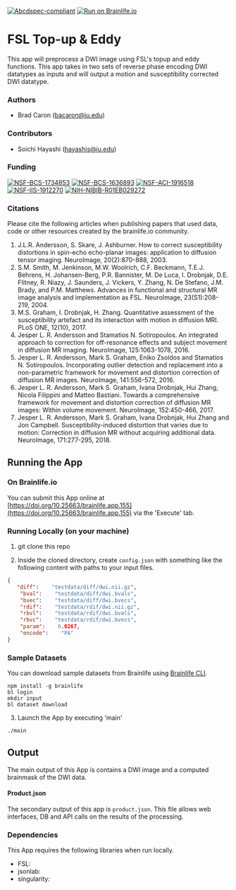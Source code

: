 [![Abcdspec-compliant](https://img.shields.io/badge/ABCD_Spec-v1.1-green.svg)](https://github.com/brain-life/abcd-spec)
[![Run on Brainlife.io](https://img.shields.io/badge/Brainlife-brainlife.app.155-blue.svg)](https://doi.org/10.25663/brainlife.app.155)

# FSL Top-up & Eddy 

This app will preprocess a DWI image using FSL's topup and eddy functions. This app takes in two sets of reverse phase encoding DWI datatypes as inputs and will output a motion and susceptibility corrected DWI datatype. 

### Authors 

- Brad Caron (bacaron@iu.edu) 

### Contributors 

- Soichi Hayashi (hayashis@iu.edu) 

### Funding 

[![NSF-BCS-1734853](https://img.shields.io/badge/NSF_BCS-1734853-blue.svg)](https://nsf.gov/awardsearch/showAward?AWD_ID=1734853)
[![NSF-BCS-1636893](https://img.shields.io/badge/NSF_BCS-1636893-blue.svg)](https://nsf.gov/awardsearch/showAward?AWD_ID=1636893)
[![NSF-ACI-1916518](https://img.shields.io/badge/NSF_ACI-1916518-blue.svg)](https://nsf.gov/awardsearch/showAward?AWD_ID=1916518)
[![NSF-IIS-1912270](https://img.shields.io/badge/NSF_IIS-1912270-blue.svg)](https://nsf.gov/awardsearch/showAward?AWD_ID=1912270)
[![NIH-NIBIB-R01EB029272](https://img.shields.io/badge/NIH_NIBIB-R01EB029272-green.svg)](https://grantome.com/grant/NIH/R01-EB029272-01)

### Citations 

Please cite the following articles when publishing papers that used data, code or other resources created by the brainlife.io community. 

1. J.L.R. Andersson, S. Skare, J. Ashburner. How to correct susceptibility distortions in spin-echo echo-planar images: application to diffusion tensor imaging. NeuroImage, 20(2):870-888, 2003.
2. S.M. Smith, M. Jenkinson, M.W. Woolrich, C.F. Beckmann, T.E.J. Behrens, H. Johansen-Berg, P.R. Bannister, M. De Luca, I. Drobnjak, D.E. Flitney, R. Niazy, J. Saunders, J. Vickers, Y. Zhang, N. De Stefano, J.M. Brady, and P.M. Matthews. Advances in functional and structural MR image analysis and implementation as FSL. NeuroImage, 23(S1):208-219, 2004.
3. M.S. Graham, I. Drobnjak, H. Zhang. Quantitative assessment of the susceptibility artefact and its interaction with motion in diffusion MRI. PLoS ONE, 12(10), 2017.
4. Jesper L. R. Andersson and Stamatios N. Sotiropoulos. An integrated approach to correction for off-resonance effects and subject movement in diffusion MR imaging. NeuroImage, 125:1063-1078, 2016.
5. Jesper L. R. Andersson, Mark S. Graham, Eniko Zsoldos and Stamatios N. Sotiropoulos. Incorporating outlier detection and replacement into a non-parametric framework for movement and distortion correction of diffusion MR images. NeuroImage, 141:556-572, 2016.
6. Jesper L. R. Andersson, Mark S. Graham, Ivana Drobnjak, Hui Zhang, Nicola Filippini and Matteo Bastiani. Towards a comprehensive framework for movement and distortion correction of diffusion MR images: Within volume movement. NeuroImage, 152:450-466, 2017.
7. Jesper L. R. Andersson, Mark S. Graham, Ivana Drobnjak, Hui Zhang and Jon Campbell. Susceptibility-induced distortion that varies due to motion: Correction in diffusion MR without acquiring additional data. NeuroImage, 171:277-295, 2018. 

## Running the App 

### On Brainlife.io 

You can submit this App online at [https://doi.org/10.25663/brainlife.app.155](https://doi.org/10.25663/brainlife.app.155) via the 'Execute' tab. 

### Running Locally (on your machine) 

1. git clone this repo 

2. Inside the cloned directory, create `config.json` with something like the following content with paths to your input files. 

```json 
{
   "diff":    "testdata/diff/dwi.nii.gz",
    "bval":    "testdata/diff/dwi.bvals",
    "bvec":    "testdata/diff/dwi.bvecs",
    "rdif":    "testdata/rdif/dwi.nii.gz",
    "rbvl":    "testdata/rdif/dwi.bvals",
    "rbvc":    "testdata/rdif/dwi.bvecs",
    "param":    0.0267,
    "encode":    "PA"
} 
``` 

### Sample Datasets 

You can download sample datasets from Brainlife using [Brainlife CLI](https://github.com/brain-life/cli). 

```
npm install -g brainlife 
bl login 
mkdir input 
bl dataset download 
``` 

3. Launch the App by executing 'main' 

```bash 
./main 
``` 

## Output 

The main output of this App is contains a DWI image and a computed brainmask of the DWI data. 

#### Product.json 

The secondary output of this app is `product.json`. This file allows web interfaces, DB and API calls on the results of the processing. 

### Dependencies 

This App requires the following libraries when run locally. 

- FSL: 
- jsonlab: 
- singularity: 